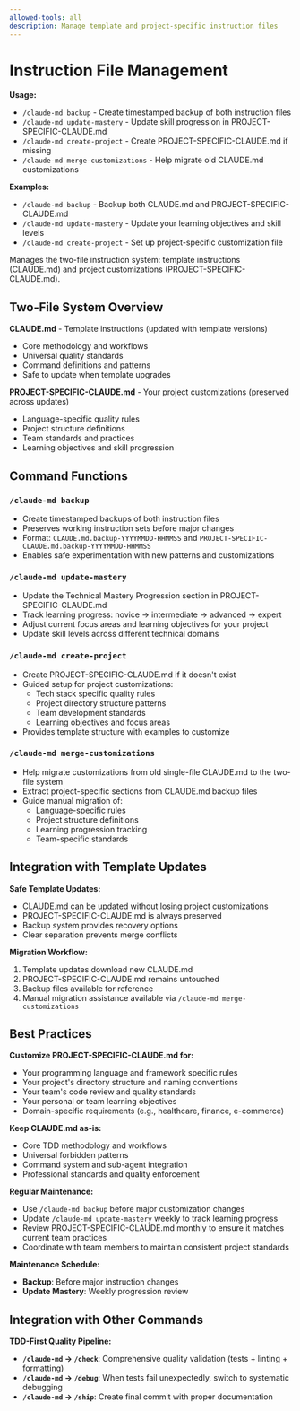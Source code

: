 ```yaml
---
allowed-tools: all
description: Manage template and project-specific instruction files
---
```

# Instruction File Management

**Usage:**
- `/claude-md backup` - Create timestamped backup of both instruction files
- `/claude-md update-mastery` - Update skill progression in PROJECT-SPECIFIC-CLAUDE.md
- `/claude-md create-project` - Create PROJECT-SPECIFIC-CLAUDE.md if missing
- `/claude-md merge-customizations` - Help migrate old CLAUDE.md customizations

**Examples:**
- `/claude-md backup` - Backup both CLAUDE.md and PROJECT-SPECIFIC-CLAUDE.md
- `/claude-md update-mastery` - Update your learning objectives and skill levels
- `/claude-md create-project` - Set up project-specific customization file

Manages the two-file instruction system: template instructions (CLAUDE.md) and project customizations (PROJECT-SPECIFIC-CLAUDE.md).

## Two-File System Overview

**CLAUDE.md** - Template instructions (updated with template versions)
- Core methodology and workflows
- Universal quality standards
- Command definitions and patterns
- Safe to update when template upgrades

**PROJECT-SPECIFIC-CLAUDE.md** - Your project customizations (preserved across updates)
- Language-specific quality rules
- Project structure definitions
- Team standards and practices  
- Learning objectives and skill progression

## Command Functions

### **`/claude-md backup`**
- Create timestamped backups of both instruction files
- Preserves working instruction sets before major changes
- Format: `CLAUDE.md.backup-YYYYMMDD-HHMMSS` and `PROJECT-SPECIFIC-CLAUDE.md.backup-YYYYMMDD-HHMMSS`
- Enables safe experimentation with new patterns and customizations

### **`/claude-md update-mastery`**
- Update the Technical Mastery Progression section in PROJECT-SPECIFIC-CLAUDE.md
- Track learning progress: novice → intermediate → advanced → expert
- Adjust current focus areas and learning objectives for your project
- Update skill levels across different technical domains

### **`/claude-md create-project`**
- Create PROJECT-SPECIFIC-CLAUDE.md if it doesn't exist
- Guided setup for project customizations:
  - Tech stack specific quality rules
  - Project directory structure patterns
  - Team development standards
  - Learning objectives and focus areas
- Provides template structure with examples to customize

### **`/claude-md merge-customizations`**
- Help migrate customizations from old single-file CLAUDE.md to the two-file system
- Extract project-specific sections from CLAUDE.md backup files
- Guide manual migration of:
  - Language-specific rules
  - Project structure definitions
  - Learning progression tracking
  - Team-specific standards

## Integration with Template Updates

**Safe Template Updates:**
- CLAUDE.md can be updated without losing project customizations
- PROJECT-SPECIFIC-CLAUDE.md is always preserved
- Backup system provides recovery options
- Clear separation prevents merge conflicts

**Migration Workflow:**
1. Template updates download new CLAUDE.md
2. PROJECT-SPECIFIC-CLAUDE.md remains untouched
3. Backup files available for reference
4. Manual migration assistance available via `/claude-md merge-customizations`

## Best Practices

**Customize PROJECT-SPECIFIC-CLAUDE.md for:**
- Your programming language and framework specific rules
- Your project's directory structure and naming conventions
- Your team's code review and quality standards
- Your personal or team learning objectives
- Domain-specific requirements (e.g., healthcare, finance, e-commerce)

**Keep CLAUDE.md as-is:**
- Core TDD methodology and workflows
- Universal forbidden patterns
- Command system and sub-agent integration
- Professional standards and quality enforcement

**Regular Maintenance:**
- Use `/claude-md backup` before major customization changes
- Update `/claude-md update-mastery` weekly to track learning progress
- Review PROJECT-SPECIFIC-CLAUDE.md monthly to ensure it matches current team practices
- Coordinate with team members to maintain consistent project standards

**Maintenance Schedule:**
- **Backup**: Before major instruction changes
- **Update Mastery**: Weekly progression review
## Integration with Other Commands



**TDD-First Quality Pipeline:**
- **`/claude-md` → `/check`**: Comprehensive quality validation (tests + linting + formatting)
- **`/claude-md` → `/debug`**: When tests fail unexpectedly, switch to systematic debugging  
- **`/claude-md` → `/ship`**: Create final commit with proper documentation